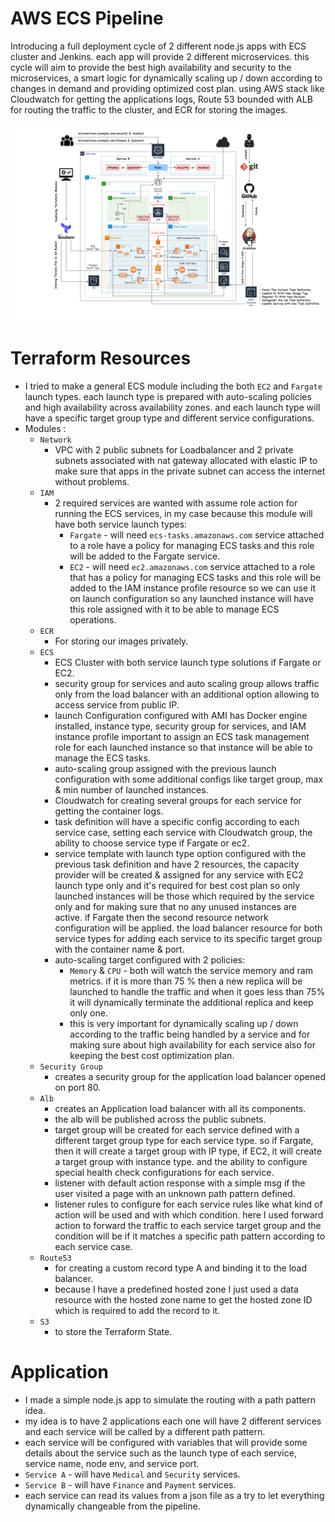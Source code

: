 # AWS ECS Pipeline
Introducing a full deployment cycle of 2 different node.js apps with ECS cluster and Jenkins. each app will provide 2 different microservices. this cycle will aim to provide the best high availability and security to the microservices, a smart logic for dynamically scaling up / down according to changes in demand and providing optimized cost plan. using AWS stack like Cloudwatch for getting the applications logs, Route 53 bounded with ALB for routing the traffic to the cluster, and ECR for storing the images.

![Project](./screenshots/project.png)

# Terraform Resources

- I tried to make a general ECS module including the both `EC2` and `Fargate` launch types. each launch type is prepared with auto-scaling policies and high availability across availability zones. and each launch type will have a specific target group type and different service configurations.
- Modules :
    - `Network` 
        - VPC with 2 public subnets for Loadbalancer and 2 private subnets associated with nat gateway allocated with elastic IP to make sure that apps in the private subnet can access the internet without problems.
    - `IAM`
        - 2 required services are wanted with assume role action for running the ECS services, in my case because this module will have both service launch types:
            - `Fargate` - will need `ecs-tasks.amazonaws.com` service attached to a role have a policy for managing ECS tasks and this role will be added to the Fargate service.
            - `EC2` - will need `ec2.amazonaws.com` service attached to a role that has a policy for managing ECS tasks and this role will be added to the IAM instance profile resource so we can use it on launch configuration so any launched instance will have this role assigned with it to be able to manage ECS operations.
    - `ECR`
        - For storing our images privately.
    - `ECS`
        - ECS Cluster with both service launch type solutions if Fargate or EC2.
        - security group for services and auto scaling group allows traffic only from the load balancer with an additional option allowing to access service from public IP.
        - launch Configuration configured with AMI has Docker engine installed, instance type, security group for services, and IAM instance profile important to assign an ECS task management role for each launched instance so that instance will be able to manage the ECS tasks.
        - auto-scaling group assigned with the previous launch configuration with some additional configs like target group, max & min number of launched instances.
        - Cloudwatch for creating several groups for each service for getting the container logs.
        - task definition will have a specific config according to each service case, setting each service with Cloudwatch group, the ability to choose service type if Fargate or ec2.
        - service template with launch type option configured with the previous task definition and have 2 resources, the capacity provider will be created & assigned for any service with EC2 launch type only and it's required for best cost plan so only launched instances will be those which required by the service only and for making sure that no any unused instances are active. if Fargate then the second resource network configuration will be applied. the load balancer resource for both service types for adding each service to its specific target group with the container name & port.
        - auto-scaling target configured with 2 policies:
            - `Memory` & `CPU` - both will watch the service memory and ram metrics. if it is more than 75 % then a new replica will be launched to handle the traffic and when it goes less than 75% it will dynamically terminate the additional replica and keep only one.
            - this is very important for dynamically scaling up / down according to the traffic being handled by a service and for making sure about high availability for each service also for keeping the best cost optimization plan.
    - `Security Group`
        - creates a security group for the application load balancer opened on port 80.
    - `Alb`
        - creates an Application load balancer with all its components.
        - the alb will be published across the public subnets.
        - target group will be created for each service defined with a different target group type for each service type. so if Fargate, then it will create a target group with IP type, if EC2, it will create a target group with instance type. and the ability to configure special health check configurations for each service.
        - listener with default action response with a simple msg if the user visited a page with an unknown path pattern defined.
        - listener rules to configure for each service rules like what kind of action will be used and with which condition. here I used forward action to forward the traffic to each service target group and the condition will be if it matches a specific path pattern according to each service case.
    - `Route53`
        - for creating a custom record type A and binding it to the load balancer.
        - because I have a predefined hosted zone I just used a data resource with the hosted zone name to get the hosted zone ID which is required to add the record to it.
    - `S3`
        - to store the Terraform State.

# Application
- I made a simple node.js app to simulate the routing with a path pattern idea.
- my idea is to have 2 applications each one will have 2 different services and each service will be called by a different path pattern.
- each service will be configured with variables that will provide some details about the service such as the launch type of each service, service name, node env, and service port.
- `Service A` - will have `Medical` and `Security` services.
- `Service B` - will have `Finance` and `Payment` services.
- each service can read its values from a json file as a try to let everything dynamically changeable from the pipeline.